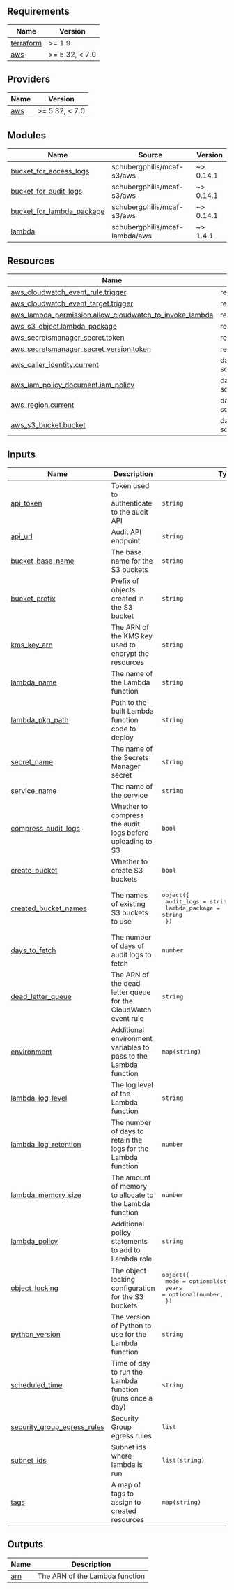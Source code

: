 <!-- BEGIN_TF_DOCS -->
## Requirements

| Name | Version |
|------|---------|
| <a name="requirement_terraform"></a> [terraform](#requirement\_terraform) | >= 1.9 |
| <a name="requirement_aws"></a> [aws](#requirement\_aws) | >= 5.32, < 7.0 |

## Providers

| Name | Version |
|------|---------|
| <a name="provider_aws"></a> [aws](#provider\_aws) | >= 5.32, < 7.0 |

## Modules

| Name | Source | Version |
|------|--------|---------|
| <a name="module_bucket_for_access_logs"></a> [bucket\_for\_access\_logs](#module\_bucket\_for\_access\_logs) | schubergphilis/mcaf-s3/aws | ~> 0.14.1 |
| <a name="module_bucket_for_audit_logs"></a> [bucket\_for\_audit\_logs](#module\_bucket\_for\_audit\_logs) | schubergphilis/mcaf-s3/aws | ~> 0.14.1 |
| <a name="module_bucket_for_lambda_package"></a> [bucket\_for\_lambda\_package](#module\_bucket\_for\_lambda\_package) | schubergphilis/mcaf-s3/aws | ~> 0.14.1 |
| <a name="module_lambda"></a> [lambda](#module\_lambda) | schubergphilis/mcaf-lambda/aws | ~> 1.4.1 |

## Resources

| Name | Type |
|------|------|
| [aws_cloudwatch_event_rule.trigger](https://registry.terraform.io/providers/hashicorp/aws/latest/docs/resources/cloudwatch_event_rule) | resource |
| [aws_cloudwatch_event_target.trigger](https://registry.terraform.io/providers/hashicorp/aws/latest/docs/resources/cloudwatch_event_target) | resource |
| [aws_lambda_permission.allow_cloudwatch_to_invoke_lambda](https://registry.terraform.io/providers/hashicorp/aws/latest/docs/resources/lambda_permission) | resource |
| [aws_s3_object.lambda_package](https://registry.terraform.io/providers/hashicorp/aws/latest/docs/resources/s3_object) | resource |
| [aws_secretsmanager_secret.token](https://registry.terraform.io/providers/hashicorp/aws/latest/docs/resources/secretsmanager_secret) | resource |
| [aws_secretsmanager_secret_version.token](https://registry.terraform.io/providers/hashicorp/aws/latest/docs/resources/secretsmanager_secret_version) | resource |
| [aws_caller_identity.current](https://registry.terraform.io/providers/hashicorp/aws/latest/docs/data-sources/caller_identity) | data source |
| [aws_iam_policy_document.iam_policy](https://registry.terraform.io/providers/hashicorp/aws/latest/docs/data-sources/iam_policy_document) | data source |
| [aws_region.current](https://registry.terraform.io/providers/hashicorp/aws/latest/docs/data-sources/region) | data source |
| [aws_s3_bucket.bucket](https://registry.terraform.io/providers/hashicorp/aws/latest/docs/data-sources/s3_bucket) | data source |

## Inputs

| Name                                                                                                              | Description                                                     | Type                                                                                                            | Default                                                         | Required |
|-------------------------------------------------------------------------------------------------------------------|-----------------------------------------------------------------|-----------------------------------------------------------------------------------------------------------------|-----------------------------------------------------------------|:--------:|
| <a name="input_api_token"></a> [api\_token](#input\_api\_token)                                                   | Token used to authenticate to the audit API                     | `string`                                                                                                        | n/a                                                             | yes |
| <a name="input_api_url"></a> [api\_url](#input\_api\_url)                                                         | Audit API endpoint                                              | `string`                                                                                                        | n/a                                                             | yes |
| <a name="input_bucket_base_name"></a> [bucket\_base\_name](#input\_bucket\_base\_name)                            | The base name for the S3 buckets                                | `string`                                                                                                        | n/a                                                             | yes |
| <a name="input_bucket_prefix"></a> [bucket\_prefix](#input\_bucket\_prefix)                                       | Prefix of objects created in the S3 bucket                      | `string`                                                                                                        | n/a                                                             | yes |
| <a name="input_kms_key_arn"></a> [kms\_key\_arn](#input\_kms\_key\_arn)                                           | The ARN of the KMS key used to encrypt the resources            | `string`                                                                                                        | n/a                                                             | yes |
| <a name="input_lambda_name"></a> [lambda\_name](#input\_lambda\_name)                                             | The name of the Lambda function                                 | `string`                                                                                                        | n/a                                                             | yes |
| <a name="input_lambda_pkg_path"></a> [lambda\_pkg\_path](#input\_lambda\_pkg\_path)                               | Path to the built Lambda function code to deploy                | `string`                                                                                                        | n/a                                                             | yes |
| <a name="input_secret_name"></a> [secret\_name](#input\_secret\_name)                                             | The name of the Secrets Manager secret                          | `string`                                                                                                        | n/a                                                             | yes |
| <a name="input_service_name"></a> [service\_name](#input\_service\_name)                                          | The name of the service                                         | `string`                                                                                                        | n/a                                                             | yes |
| <a name="input_compress_audit_logs"></a> [compress\_audit\_logs](#input\_compress\_audit\_logs)                   | Whether to compress the audit logs before uploading to S3       | `bool`                                                                                                          | `true`                                                          | no |
| <a name="input_create_bucket"></a> [create\_bucket](#input\_create\_bucket)                                       | Whether to create S3 buckets                                    | `bool`                                                                                                          | `true`                                                          | no |
| <a name="input_created_bucket_names"></a> [created\_bucket\_names](#input\_created\_bucket\_names)                | The names of existing S3 buckets to use                         | <pre>object({<br/>    audit_logs     = string<br/>    lambda_package = string<br/>  })</pre>                    | `null`                                                          | no |
| <a name="input_days_to_fetch"></a> [days\_to\_fetch](#input\_days\_to\_fetch)                                     | The number of days of audit logs to fetch                       | `number`                                                                                                        | `1`                                                             | no |
| <a name="input_dead_letter_queue"></a> [dead\_letter\_queue](#input\_dead\_letter\_queue)                         | The ARN of the dead letter queue for the CloudWatch event rule  | `string`                                                                                                        | `null`                                                          | no |
| <a name="input_environment"></a> [environment](#input\_environment)                                               | Additional environment variables to pass to the Lambda function | `map(string)`                                                                                                   | `null`                                                          | no |
| <a name="input_lambda_log_level"></a> [lambda\_log\_level](#input\_lambda\_log\_level)                            | The log level of the Lambda function                            | `string`                                                                                                        | `"info"`                                                        | no |
| <a name="input_lambda_log_retention"></a> [lambda\_log\_retention](#input\_lambda\_log\_retention)                | The number of days to retain the logs for the Lambda function   | `number`                                                                                                        | `365`                                                           | no |
| <a name="input_lambda_memory_size"></a> [lambda\_memory\_size](#input\_lambda\_memory\_size)                      | The amount of memory to allocate to the Lambda function         | `number`                                                                                                        | `256`                                                           | no |
| <a name="input_lambda_policy"></a> [lambda\_policy](#input\_lambda\_policy)                                       | Additional policy statements to add to Lambda role              | `string`                                                                                                        | `null`                                                          | no |
| <a name="input_object_locking"></a> [object\_locking](#input\_object\_locking)                                    | The object locking configuration for the S3 buckets             | <pre>object({<br/>    mode  = optional(string, "GOVERNANCE")<br/>    years = optional(number, 1)<br/>  })</pre> | <pre>{<br/>  "mode": "GOVERNANCE",<br/>  "years": 1<br/>}</pre> | no |
| <a name="input_python_version"></a> [python\_version](#input\_python\_version)                                    | The version of Python to use for the Lambda function            | `string`                                                                                                        | `"3.13"`                                                        | no |
| <a name="input_scheduled_time"></a> [scheduled\_time](#input\_scheduled\_time)                                    | Time of day to run the Lambda function (runs once a day)        | `string`                                                                                                        | `"09:00"`                                                       | no |
| <a name="security_grpup_egress_rules"></a> [security\_group\_egress_rules](#input\_security\_group\_egress_rules) | Security Group egress rules                                     | `list`                                                                                                          | `[]`                                                            | no |
| <a name="subnet_ids"></a> [subnet\_ids](#input\_subnet\_ids)                                        | Subnet ids where lambda is run                                  | `list(string)`                                                                                                  | `null`                                                          | no |
| <a name="input_tags"></a> [tags](#input\_tags)                                                                    | A map of tags to assign to created resources                    | `map(string)`                                                                                                   | `{}`                                                            | no |

## Outputs

| Name | Description |
|------|-------------|
| <a name="output_arn"></a> [arn](#output\_arn) | The ARN of the Lambda function |
<!-- END_TF_DOCS -->
